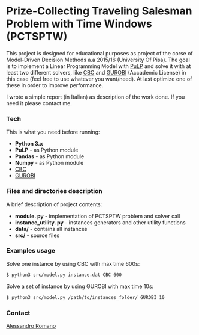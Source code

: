 # Prize-Collecting Traveling Salesman Problem with Time Windows (PCTSPTW)

This project is designed for educational purposes as project of the corse of Model-Driven Decision Methods a.a 2015/16 (University Of Pisa). The goal is to implement a Linear Programming Model with [PuLP] and solve it with at least two different solvers, like [CBC] and [GUROBI] (Accademic License) in this case (feel free to use whatever you want/need). At last  optimize one of these in order to improve performance.

I wrote a simple report (in Italian) as description of the work done. If you need it please contact me.


### Tech
This is what you need before running:

* **Python 3.x**
* **PuLP** - as Python module
* **Pandas** - as Python module
* **Numpy** - as Python module
* [CBC]
* [GUROBI]

### Files and directories description
A brief description of project contents:

* **module. py** - implementation of PCTSPTW problem and solver call
* **instance_utility. py** - instances generators and other utility functions
* **data/** - contains all instances
* **src/** - source files

### Examples usage
Solve one instance by using CBC with max time 600s:

```sh
$ python3 src/model.py instance.dat CBC 600
```
Solve a set of instance by using GUROBI with max time 10s:
```sh
$ python3 src/model.py /path/to/instances_folder/ GUROBI 10
```

### Contact
[Alessandro Romano]

[PuLP]:https://pythonhosted.org/PuLP/
[CBC]:https://projects.coin-or.org/Cbc
[GUROBI]:http://gurobi.com/
[Alessandro Romano]:mailto:alessandro.romano@linux.com
